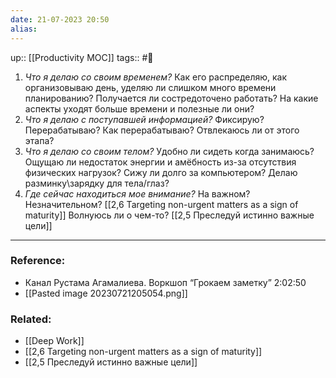 ```yaml
---
date: 21-07-2023 20:50
alias:
---
```

up:: [[Productivity MOC]]
tags:: #🌳 


1. *Что я делаю со своим временем?* Как его распределяю, как организовываю день, уделяю ли слишком много времени планированию? Получается ли состредоточено работать? На какие аспекты уходят больше времени и полезные ли они?
2. *Что я делаю с поступавшей информацией?* Фиксирую? Перерабатываю? Как перерабатываю? Отвлекаюсь ли от этого этапа?
3. *Что я делаю со своим телом?* Удобно ли сидеть когда занимаюсь? Ощущаю ли недостаток энергии и амёбность из-за отсутствия физических нагрузок? Сижу ли долго за компьютером? Делаю разминку\зарядку для тела/глаз?
4. *Где сейчас находиться мое внимание?* На важном? Незначительном? [[2,6 Targeting non-urgent matters as a sign of maturity]] Волнуюсь ли о чем-то? [[2,5 Преследуй истинно важные цели]]

---
### Reference:
- Канал Рустама Агамалиева. Воркшоп “Грокаем заметку” 2:02:50
- [[Pasted image 20230721205054.png]]

### Related:
- [[Deep Work]]
- [[2,6 Targeting non-urgent matters as a sign of maturity]]
- [[2,5 Преследуй истинно важные цели]]